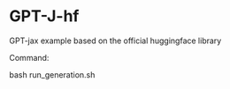 # GPT-J-hf
GPT-jax example based on the official huggingface library

Command:

bash run_generation.sh

